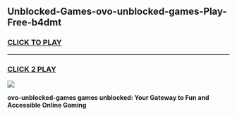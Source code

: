 
## Unblocked-Games-ovo-unblocked-games-Play-Free-b4dmt
<h3>
<a href="https://premium76.site?title=ovo-unblocked-games&ref=18A">CLICK TO PLAY</a></h3>
<hr>

<h3>
<a href="https://premium76.site?title=ovo-unblocked-games&ref=18A">CLICK 2 PLAY</a>
  
</h3>

<a href="https://premium76.site?title=ovo-unblocked-games&ref=18A"><img src="https://clearcache.store/games.png"></a>


**ovo-unblocked-games games unblocked: Your Gateway to Fun and Accessible Online Gaming**

